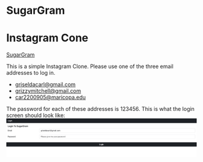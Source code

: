 
SugarGram
==========

# Instagram Cone
[SugarGram](http://147.182.203.196:3001/Login)

This is a simple Instagram Clone. Please use one of the three email addresses to log in. 
- griseldacarl@gmail.com
- grizzymitchell@gmail.com
- car2200905@maricopa.edu

The password for each of these addresses is 123456. 
This is what the login screen should look like:
![Login](SugarGramLogin.jpg "Login")
